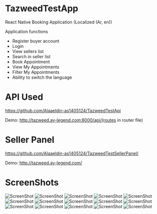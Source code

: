 # TazweedTestApp
  React Native Booking Application (Localized (Ar, en))
  
 Application functions
  - Register buyer account
  - Login
  - View sellers list
  - Search in seller list
  - Book Appointment
  - View My Appointments
  - Filter My Appointments
  - Ability to switch the language
  
 # API Used
  
  https://github.com/Alaaeldin-as1405124/TazweedTestApi
  
  Demo: http://tazweed.ay-legend.com:8000/api/(routes in router file)
 # Seller Panel
  
  https://github.com/Alaaeldin-as1405124/TazweedTestSellerPanel/
  
  Demo: http://tazweed.ay-legend.com/
  
  
 # ScreenShots
 
 ![ScreenShot](/ScreenShots/1.png)
 ![ScreenShot](/ScreenShots/2.png)
 ![ScreenShot](/ScreenShots/3.png)
 ![ScreenShot](/ScreenShots/4.png)
 ![ScreenShot](/ScreenShots/5.png)
 ![ScreenShot](/ScreenShots/6.png)
 ![ScreenShot](/ScreenShots/7.png)
 ![ScreenShot](/ScreenShots/8.png)
 ![ScreenShot](/ScreenShots/9.png)
 ![ScreenShot](/ScreenShots/10.png)
 ![ScreenShot](/ScreenShots/11.png)
 ![ScreenShot](/ScreenShots/12.png)
 ![ScreenShot](/ScreenShots/13.png)
 ![ScreenShot](/ScreenShots/14.png)
 ![ScreenShot](/ScreenShots/15.png)














